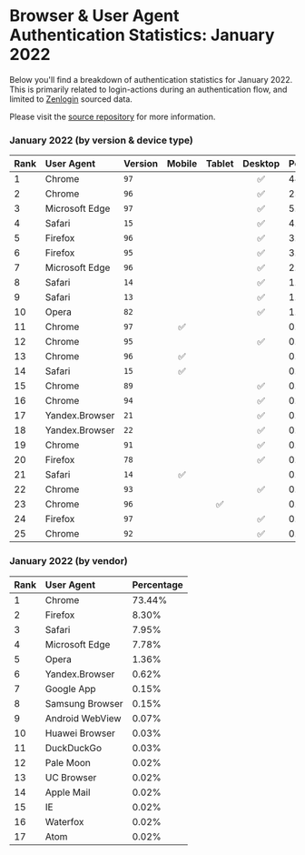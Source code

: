 # Browser & User Agent Authentication Statistics: January 2022

Below you'll find a breakdown of authentication statistics for
January 2022. This is primarily related to login-actions during an
authentication flow, and limited to <a href="https://zenlogin.co"/>Zenlogin</a>
sourced data.

Please visit the
<a href="https://github.com/zenlogin/browser-user-agent-authentication-statistics">source repository</a>
for more information.

### January 2022 (by version & device type)
| Rank | User Agent | Version | Mobile | Tablet | Desktop | Percentage |
| :--- | :--- | :--- | :---: | :---: | :---: | :--- |
| 1 | Chrome | `97` | | | ✅ | 44.58% |
| 2 | Chrome | `96` | | | ✅ | 23.52% |
| 3 | Microsoft Edge | `97` | | | ✅ | 5.16% |
| 4 | Safari | `15` | | | ✅ | 4.16% |
| 5 | Firefox | `96` | | | ✅ | 3.81% |
| 6 | Firefox | `95` | | | ✅ | 3.39% |
| 7 | Microsoft Edge | `96` | | | ✅ | 2.46% |
| 8 | Safari | `14` | | | ✅ | 1.46% |
| 9 | Safari | `13` | | | ✅ | 1.31% |
| 10 | Opera | `82` | | | ✅ | 1.23% |
| 11 | Chrome | `97` | ✅ | | | 0.80% |
| 12 | Chrome | `95` | | | ✅ | 0.77% |
| 13 | Chrome | `96` | ✅ | | | 0.60% |
| 14 | Safari | `15` | ✅ | | | 0.48% |
| 15 | Chrome | `89` | | | ✅ | 0.43% |
| 16 | Chrome | `94` | | | ✅ | 0.33% |
| 17 | Yandex.Browser | `21` | | | ✅ | 0.32% |
| 18 | Yandex.Browser | `22` | | | ✅ | 0.30% |
| 19 | Chrome | `91` | | | ✅ | 0.28% |
| 20 | Firefox | `78` | | | ✅ | 0.27% |
| 21 | Safari | `14` | ✅ | | | 0.25% |
| 22 | Chrome | `93` | | | ✅ | 0.23% |
| 23 | Chrome | `96` | | ✅ | | 0.22% |
| 24 | Firefox | `97` | | | ✅ | 0.17% |
| 25 | Chrome | `92` | | | ✅ | 0.15% |

### January 2022 (by vendor)
| Rank | User Agent | Percentage |
| :--- | :--- | :--- |
| 1 | Chrome | 73.44% |
| 2 | Firefox | 8.30% |
| 3 | Safari | 7.95% |
| 4 | Microsoft Edge | 7.78% |
| 5 | Opera | 1.36% |
| 6 | Yandex.Browser | 0.62% |
| 7 | Google App | 0.15% |
| 8 | Samsung Browser | 0.15% |
| 9 | Android WebView | 0.07% |
| 10 | Huawei Browser | 0.03% |
| 11 | DuckDuckGo | 0.03% |
| 12 | Pale Moon | 0.02% |
| 13 | UC Browser | 0.02% |
| 14 | Apple Mail | 0.02% |
| 15 | IE | 0.02% |
| 16 | Waterfox | 0.02% |
| 17 | Atom | 0.02% |
